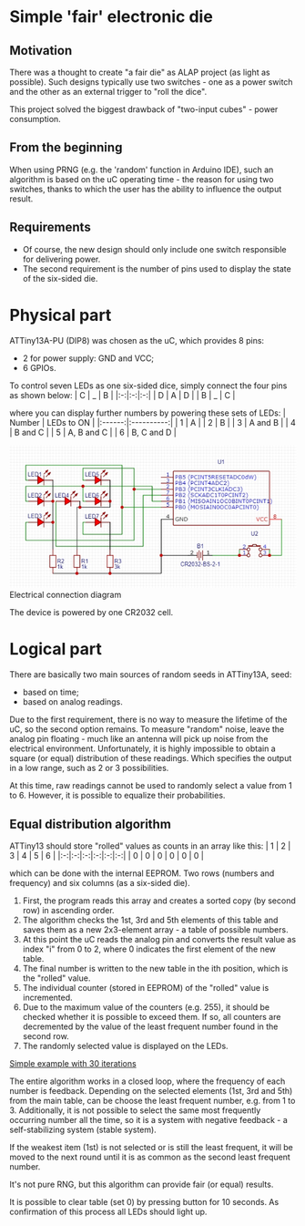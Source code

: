 # Simple 'fair' electronic die



## Motivation
There was a thought to create "a fair die" as ALAP project (as light as possible). Such designs typically use two switches - one as a power switch and the other as an external trigger to "roll the dice".

This project solved the biggest drawback of "two-input cubes" - power consumption.

## From the beginning
When using PRNG (e.g. the 'random' function in Arduino IDE), such an algorithm is based on the uC operating time - the reason for using two switches, thanks to which the user has the ability to influence the output result.

## Requirements
* Of course, the new design should only include one switch responsible for delivering power.
* The second requirement is the number of pins used to display the state of the six-sided die.

# Physical part
ATTiny13A-PU (DIP8) was chosen as the uC, which provides 8 pins:
- 2 for power supply: GND and VCC;
- 6 GPIOs.

To control seven LEDs as one six-sided dice, simply connect the four pins as shown below:
| C | _ | B |
|:-:|:-:|:-:|
| D | A | D |
| B | _ | C |

where you can display further numbers by powering these sets of LEDs:
| Number | LEDs to ON |
|:------:|:----------:|
| 1      | A          |
| 2      | B          |
| 3      | A and B    |
| 4      | B and C    |
| 5      | A, B and C |
| 6      | B, C and D |

![Electrical connection diagram](imgs/attiny13_fair_die_scheme.jpg)
Electrical connection diagram

The device is powered by one CR2032 cell.

# Logical part
There are basically two main sources of random seeds in ATTiny13A, seed:
- based on time;
- based on analog readings.

Due to the first requirement, there is no way to measure the lifetime of the uC, so the second option remains.
To measure "random" noise, leave the analog pin floating - much like an antenna will pick up noise from the electrical environment.
Unfortunately, it is highly impossible to obtain a square (or equal) distribution of these readings. Which specifies the output in a low range, such as 2 or 3 possibilities.

At this time, raw readings cannot be used to randomly select a value from 1 to 6. However, it is possible to equalize their probabilities.

## Equal distribution algorithm
ATTiny13 should store "rolled" values as counts in an array like this:
| 1 | 2 | 3 | 4 | 5 | 6 |
|:-:|:-:|:-:|:-:|:-:|:-:|
| 0 | 0 | 0 | 0 | 0 | 0 |

which can be done with the internal EEPROM.
Two rows (numbers and frequency) and six columns (as a six-sided die).

1. First, the program reads this array and creates a sorted copy (by second row) in ascending order.
2. The algorithm checks the 1st, 3rd and 5th elements of this table and saves them as a new 2x3-element array - a table of possible numbers.
3. At this point the uC reads the analog pin and converts the result value as index "i" from 0 to 2,  where 0 indicates the first element of the new table.
4. The final number is written to the new table in the ith position, which is the "rolled" value.
5. The individual counter (stored in EEPROM) of the "rolled" value is incremented.
6. Due to the maximum value of the counters (e.g. 255), it should be checked whether it is possible to exceed them. If so, all counters are decremented by the value of the least frequent number found in the second row.
7. The randomly selected value is displayed on the LEDs.


[Simple example with 30 iterations](example.txt)

The entire algorithm works in a closed loop, where the frequency of each number is feedback.
Depending on the selected elements (1st, 3rd and 5th) from the main table, can be choose the least frequent number, e.g. from 1 to 3.
Additionally, it is not possible to select the same most frequently occurring number all the time, so it is a system with negative feedback - a self-stabilizing system (stable system).

If the weakest item (1st) is not selected or is still the least frequent, it will be moved to the next round until it is as common as the second least frequent number.

It's not pure RNG, but this algorithm can provide fair (or equal) results.


It is possible to clear table (set 0) by pressing button for 10 seconds. As confirmation of this process all LEDs should light up.

